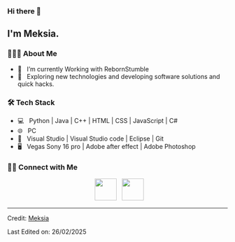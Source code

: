 ### Hi there 👋

## I'm Meksia.

<h3> 👨🏻‍💻 About Me </h3>

- 🔭 &nbsp; I’m currently Working with RebornStumble
- 🤔 &nbsp; Exploring new technologies and developing software solutions and quick hacks.


<h3>🛠 Tech Stack</h3>

- 💻 &nbsp; Python | Java | C++ | HTML | CSS | JavaScript | C#
- 🌐 &nbsp; PC
- 🔧 &nbsp; Visual Studio | Visual Studio code | Eclipse | Git
- 🖥 &nbsp; Vegas Sony 16 pro | Adobe after effect | Adobe Photoshop

<h3> 🤝🏻 Connect with Me </h3>

<p align="center">
&nbsp; <a href="https://discord.gg/rebornsg" target="_blank" rel="noopener noreferrer"><img src="https://img.icons8.com/plasticine/100/000000/discord.png" width="50" /></a>
&nbsp; <a href="meksiadev@gmail.com" target="_blank" rel="noopener noreferrer"><img src="https://img.icons8.com/plasticine/100/000000/gmail.png"  width="50" /></a>
</p>


----
Credit: [Meksia](https://github.com/Meksiadev)

Last Edited on: 26/02/2025
